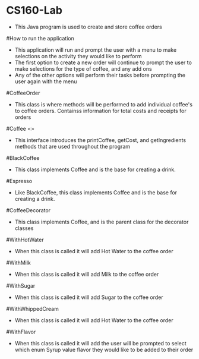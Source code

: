 # CS160-Lab
- This Java program is used to create and store coffee orders

#How to run the application
- This application will run and prompt the user with a menu to make selections on the activity they would like to perform
- The first option to create a new order will continue to prompt the user to make selections for the type of coffee, and any add ons
- Any of the other options will perform their tasks before prompting the user again with the menu

  
#CoffeeOrder
- This class is where methods will be performed to add individual coffee's to coffee orders. Containss information for total costs and receipts for orders

#Coffee <<Interface>>
- This interface introduces the printCoffee, getCost, and getIngredients methods that are used throughout the program

#BlackCoffee
- This class implements Coffee and is the base for creating a drink.

#Espresso
- Like BlackCoffee, this class implements Coffee and is the base for creating a drink.

#CoffeeDecorator
- This class implements Coffee, and is the parent class for the decorator classes

#WithHotWater
- When this class is called it will add Hot Water to the coffee order

#WithMilk
- When this class is called it will add Milk to the coffee order

#WithSugar
- When this class is called it will add Sugar to the coffee order

#WithWhippedCream
- When this class is called it will add Hot Water to the coffee order

#WithFlavor
- When this class is called it will add the user will be prompted to select which enum Syrup value flavor they would like to be added to their order
